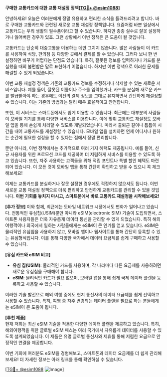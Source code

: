 **구매한 교통카드에 대한 교통 재설정 정책[[TG💪+ @esim1088](https://t.me/s/esim1088)]**

안녕하세요! 오늘은 여러분에게 정말 유용하고 편리한 소식을 들려드리려고 합니다. 바로 구매한 교통카드와 관련된 새로운 교통 재설정 정책입니다. 요즘처럼 바쁜 일상에서 교통카드는 우리 생활의 필수품이라고 할 수 있습니다. 하지만 종종 실수로 잘못 설정하거나 잃어버린 경우가 있죠. 그런 상황에서 이번 정책은 큰 도움이 될 것입니다.

교통카드는 단순히 대중교통을 이용하는 데만 그치지 않습니다. 많은 사람들이 이 카드를 사용하여 식당, 편의점 등 다양한 곳에서 결제를 할 수 있습니다. 그러다 보니 한 번 설정하면 바꾸기 어렵다는 단점도 있습니다. 특히, 잘못된 정보를 입력하거나 카드를 분실했을 때의 불편함은 말로 표현하기 어렵습니다. 하지만 이번 정책으로 이러한 문제를 해결할 수 있게 되었습니다.

이번 교통 재설정 정책은 기존의 교통카드 정보를 수정하거나 삭제할 수 있는 새로운 서비스입니다. 예를 들어, 잘못된 이름이나 주소를 입력했거나, 카드를 분실해 새로운 카드를 발급받아야 하는 경우에도 이전의 결제 정보를 그대로 유지하면서 간단하게 재설정할 수 있습니다. 이는 기존의 방법과는 달리 매우 효율적이고 안전합니다.

또한, 이 서비스는 스마트폰에서도 쉽게 이용할 수 있습니다. 최근에는 대부분의 사람들이 모바일 기기를 통해 다양한 서비스를 이용합니다. 이에 맞춰 교통카드 재설정도 모바일 앱을 통해 손쉽게 처리할 수 있도록 개발되었습니다. 따라서 출퇴근 길이나 틈틈이 시간을 내어 교통카드를 재설정할 수 있습니다. 모바일 앱을 설치하면 언제 어디서나 원하는 순간에 필요한 설정을 할 수 있다는 점에서 정말 편리합니다.

뿐만 아니라, 이번 정책에서는 추가적으로 여러 가지 혜택도 제공됩니다. 예를 들어, 신규 사용자를 위한 프로모션 코드를 제공하여 더 저렴하게 서비스를 이용할 수 있도록 하고 있습니다. 또한, 자주 사용하는 고객들을 위해 적립 포인트나 특별 할인 혜택도 마련되어 있습니다. 이 모든 것이 모바일 앱을 통해 간단히 확인하고 받을 수 있으니 꼭 체크해보세요!

이제는 교통카드를 분실하거나 잘못 설정한 경우에도 걱정하지 않으셔도 됩니다. 이번 새로운 교통 재설정 정책으로 더욱 편리하고 안전하게 교통카드를 관리할 수 있을 것입니다. **이번 기회를 놓치지 마시고, 스마트폰에서 바로 교통카드 재설정을 시작해보세요!**

**[추가 정보]**
이와 함께, 최근에는 모바일 네트워크 시장에서도 변화가 일어나고 있습니다. 전통적인 유심칩(USIM)뿐만 아니라 eSIM(electronic SIM) 기술이 도입되면서, 스마트폰 사용자들은 더욱 자유롭게 데이터 통신을 관리할 수 있게 되었습니다. 특히 해외 여행객이나 외국에서 일하는 사람들에게는 eSIM이 큰 인기를 얻고 있습니다. eSIM은 물리적인 유심칩을 사용하지 않고, 모바일 앱이나 웹사이트를 통해 간단히 등록할 수 있는 유심형식입니다. 이를 통해 다양한 국가에서 데이터 요금제를 쉽게 구매하고 사용할 수 있습니다.

**[유심 카드와 eSIM 비교]**  
- **유심 칩(USIM)**: 물리적인 카드를 사용하며, 각 나라마다 다른 요금제를 사용하려면 새로운 유심칩을 구매해야 합니다.  
- **eSIM**: 물리적인 카드가 필요 없으며, 모바일 앱을 통해 쉽게 국제 데이터 플랜을 등록하고 사용할 수 있습니다.  

이러한 기술 발전으로 해외 여행 중에도 현지 통신사의 데이터 요금제를 쉽게 선택하고 사용할 수 있습니다. 특히, 여행 중 자주 변경되는 데이터 플랜을 필요로 하는 분들에게는 eSIM이 큰 도움이 됩니다.

**[추천 제품]**  
현재 저희는 최신 eSIM 기술을 적용한 다양한 데이터 플랜을 제공하고 있습니다. 특히, 해외여행객을 위한 글로벌 eSIM 패스는 여러 국가에서 자유롭게 데이터를 사용할 수 있도록 설계되었습니다. 이 제품은 유명 글로벌 통신사와 제휴를 통해 저렴한 요금으로 안정적인 연결을 제공합니다.

이번 기회에 여러분도 eSIM을 경험해보고, 스마트폰과 데이터 요금제를 더 쉽게 관리해보세요! 더 자세한 정보는 아래 링크를 통해 확인하실 수 있습니다.

[[TG💪+ @esim1088](https://t.me/s/esim1088) ![Image](https://i.postimg.cc/Y0z9fWf4/image.png)]